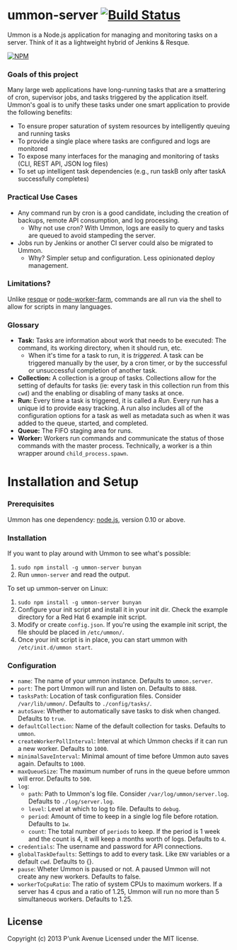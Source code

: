# ummon-server [![Build Status](https://secure.travis-ci.org/punkave/ummon-server.png?branch=master)](http://travis-ci.org/punkave/ummon-server)

Ummon is a Node.js application for managing and monitoring tasks on a server. Think of it as a lightweight hybrid of Jenkins & Resque.

[![NPM](https://nodei.co/npm/ummon-server.png)](https://nodei.co/npm/ummon-server/)

### Goals of this project

Many large web applications have long-running tasks that are a smattering of cron, supervisor jobs, and tasks triggered by the application itself. Ummon's goal is to unify these tasks under one smart application to provide the following benefits:

* To ensure proper saturation of system resources by intelligently queuing and running tasks
* To provide a single place where tasks are configured and logs are monitored
* To expose many interfaces for the managing and monitoring of tasks (CLI, REST API, JSON log files)
* To set up intelligent task dependencies (e.g., run taskB only after taskA successfully completes)

### Practical Use Cases

* Any command run by cron is a good candidate, including the creation of backups, remote API consumption, and log processing.
  * Why not use cron? With Ummon, logs are easily to query and tasks are queued to avoid stampeding the server.
* Jobs run by Jenkins or another CI server could also be migrated to Ummon.
  * Why? Simpler setup and configuration. Less opinionated deploy management.

### Limitations?

Unlike [resque](https://github.com/resque/resque) or [node-worker-farm](https://github.com/rvagg/node-worker-farm), commands are all run via the shell to allow for scripts in many languages.

### Glossary

* **Task:** Tasks are information about work that needs to be executed: The command, its working directory, when it should run, etc.
  * When it's time for a task to run, it is *triggered*. A task can be triggered manually by the user, by a cron timer, or by the successful or unsuccessful completion of another task.
* **Collection:** A collection is a group of tasks. Collections allow for the setting of defaults for tasks (ie: every task in this collection run from this `cwd`) and the enabling or disabling of many tasks at once.
* **Run:** Every time a task is triggered, it is called a *Run*. Every run has a unique id to provide easy tracking. A run also includes all of the configuration options for a task as well as metadata such as when it was added to the queue, started, and completed.
* **Queue:** The FIFO staging area for runs.
* **Worker:** Workers run commands and communicate the status of those commands with the master process. Technically, a worker is a thin wrapper around `child_process.spawn`.

# Installation and Setup

### Prerequisites

Ummon has one dependency: [node.js](http://nodejs.org/), version 0.10 or above.

### Installation

If you want to play around with Ummon to see what's possible:

1. `sudo npm install -g ummon-server bunyan`
2. Run `ummon-server` and read the output.

To set up ummon-server on Linux:

1. `sudo npm install -g ummon-server bunyan`
2. Configure your init script and install it in your init dir. Check the example directory for a Red Hat 6 example init script.
3. Modify or create `config.json`. If you're using the example init script, the file should be placed in `/etc/ummon/`.
4. Once your init script is in place, you can start ummon with `/etc/init.d/ummon start`.

### Configuration

* `name`: The name of your ummon instance. Defaults to `ummon.server`.
* `port`: The port Ummon will run and listen on. Defaults to `8888`.
* `tasksPath`: Location of task configuration files. Consider `/var/lib/ummon/`. Defaults to  `./config/tasks/`.
* `autoSave`: Whether to automatically save tasks to disk when changed. Defaults to `true`.
* `defaultCollection`: Name of the default collection for tasks. Defaults to  `ummon`.
* `createWorkerPollInterval`: Interval at which Ummon checks if it can run a new worker. Defaults to  `1000`.
* `minimalSaveInterval`: Minimal amount of time before Ummon auto saves again. Defaults to `1000`.
* `maxQueueSize`: The maximum number of runs in the queue before ummon will error. Defaults to `500`.
* `log`:
  * `path`: Path to Ummon's log file. Consider `/var/log/ummon/server.log`. Defaults to `./log/server.log`.
  * `level`: Level at which to log to file. Defaults to `debug`.
  * `period`: Amount of time to keep in a single log file before rotation. Defaults to `1w`.
  * `count`: The total number of `periods` to keep. If the period is 1 week and the count is 4, it will keep a months worth of logs. Defaults to `4`.
* `credentials`: The username and password for API connections.
* `globalTaskDefaults`: Settings to add to every task. Like `ENV` variables or a default `cwd`. Defaults to {}.
* `pause`: Wheter Ummon is paused or not. A paused Ummon will not create any new workers. Defaults to false.
* `workerToCpuRatio`: The ratio of system CPUs to maximum workers. If a server has 4 cpus and a ratio of 1.25, Ummon will run no more than 5 simultaneous workers. Defaults to 1.25.

## License
Copyright (c) 2013 P'unk Avenue
Licensed under the MIT license.
